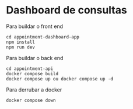 # Dashboard de consultas

Para buildar o front end
```
cd appointment-dashboard-app
npm install 
npm run dev
```
Para buildar o back end
```
cd appointment-api
docker compose build
docker compose up ou docker compose up -d
```
Para derrubar a docker 
```
docker compose down
```
